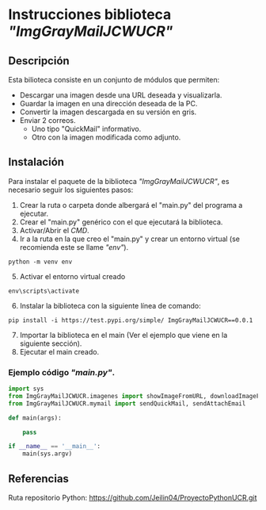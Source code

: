 # Instrucciones biblioteca *"ImgGrayMailJCWUCR"*

## Descripción

Esta bilioteca consiste en un conjunto de módulos que permiten:

- Descargar una imagen desde una URL deseada y visualizarla.
- Guardar la imagen en una dirección deseada de la PC.
- Convertir la imagen descargada en su versión en gris.
- Enviar 2 correos.
  - Uno tipo "QuickMail" informativo.
  - Otro con la imagen modificada como adjunto.

## Instalación

Para instalar el paquete de la biblioteca *"ImgGrayMailJCWUCR"*, es necesario seguir los siguientes pasos:

1. Crear la ruta o carpeta donde albergará el "main.py" del programa a ejecutar.
2. Crear el "main.py" genérico con el que ejecutará la biblioteca.
3. Activar/Abrir el _CMD_.
4. Ir a la ruta en la que creo el "main.py" y crear un entorno virtual (se recomienda este se llame _"env"_).

```terminal
python -m venv env
```
5. Activar el entorno virtual creado

```terminal
env\scripts\activate
```
6. Instalar la biblioteca con la siguiente línea de comando:

```terminal
pip install -i https://test.pypi.org/simple/ ImgGrayMailJCWUCR==0.0.1
```

7. Importar la biblioteca en el main (Ver el ejemplo que viene en la siguiente sección).
8. Ejecutar el main creado.

### Ejemplo código *"main.py"*.

```python
import sys
from ImgGrayMailJCWUCR.imagenes import showImageFromURL, downloadImageFromUrl, grayScaleImage
from ImgGrayMailJCWUCR.mymail import sendQuickMail, sendAttachEmail

def main(args):

    pass

if __name__ == '__main__':
    main(sys.argv)

```

## Referencias

Ruta repositorio Python:
<https://github.com/Jeilin04/ProyectoPythonUCR.git>
